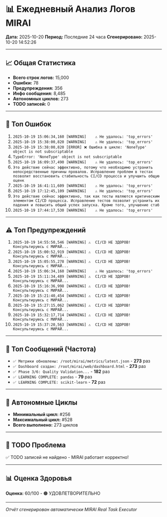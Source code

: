 # 📊 Ежедневный Анализ Логов MIRAI

**Дата:** 2025-10-20
**Период:** Последние 24 часа
**Сгенерировано:** 2025-10-20 14:52:26

---

## 📈 Общая Статистика

- **Всего строк логов:** 15,000
- **Ошибки:** 78
- **Предупреждения:** 356
- **Инфо сообщения:** 8,485
- **Автономных циклов:** 273
- **TODO записей:** 0

---

## 🔴 Топ Ошибок

1. `2025-10-19 15:06:34,160 [WARNING]    ⚠️ Не удалось: 'top_errors'`
2. `2025-10-19 15:38:00,820 [WARNING]    ⚠️ Не удалось: 'top_errors'`
3. `2025-10-19 15:38:00,820 [ERROR] ❌ Ошибка в цикле: 'NoneType' object is not subscriptable`
4. `TypeError: 'NoneType' object is not subscriptable`
5. `2025-10-19 16:09:37,490 [WARNING]    ⚠️ Не удалось: 'top_errors'`
6. `Это действие сейчас эффективно, потому что необходимо устранить непосредственные причины провалов. Исправление проблем в тестах позволит восстановить стабильность CI/CD процесса и улучшить общую оценк`
7. `2025-10-19 16:41:11,609 [WARNING]    ⚠️ Не удалось: 'top_errors'`
8. `2025-10-19 17:12:45,109 [WARNING]    ⚠️ Не удалось: 'top_errors'`
9. `Это действие сейчас эффективно, так как тесты являются критическим элементом CI/CD процесса. Исправление тестов позволит устранить их падения и повысить общий успех запуска. Кроме того, улучшение стаб`
10. `2025-10-19 17:44:17,530 [WARNING]    ⚠️ Не удалось: 'top_errors'`

---

## ⚠️ Топ Предупреждений

1. `2025-10-19 14:55:50,546 [WARNING] ⚠️  CI/CD НЕ ЗДОРОВ! Консультируюсь с МИРАЙ...`
2. `2025-10-19 15:00:52,919 [WARNING] ⚠️  CI/CD НЕ ЗДОРОВ! Консультируюсь с МИРАЙ...`
3. `2025-10-19 15:05:55,278 [WARNING] ⚠️  CI/CD НЕ ЗДОРОВ! Консультируюсь с МИРАЙ...`
4. `2025-10-19 15:06:34,160 [WARNING]    ⚠️ Не удалось: 'top_errors'`
5. `2025-10-19 15:11:34,489 [WARNING] ⚠️  CI/CD НЕ ЗДОРОВ! Консультируюсь с МИРАЙ...`
6. `2025-10-19 15:16:36,998 [WARNING] ⚠️  CI/CD НЕ ЗДОРОВ! Консультируюсь с МИРАЙ...`
7. `2025-10-19 15:21:40,454 [WARNING] ⚠️  CI/CD НЕ ЗДОРОВ! Консультируюсь с МИРАЙ...`
8. `2025-10-19 15:27:15,062 [WARNING] ⚠️  CI/CD НЕ ЗДОРОВ! Консультируюсь с МИРАЙ...`
9. `2025-10-19 15:32:17,714 [WARNING] ⚠️  CI/CD НЕ ЗДОРОВ! Консультируюсь с МИРАЙ...`
10. `2025-10-19 15:37:20,563 [WARNING] ⚠️  CI/CD НЕ ЗДОРОВ! Консультируюсь с МИРАЙ...`

---

## 💬 Топ Сообщений (Частота)

- `✅ Метрики обновлены: /root/mirai/metrics/latest.json` - **273** раз
- `✅ Dashboard создан: /root/mirai/web/dashboard.html` - **273** раз
- `✅ Phase 3/6: Quality Validation...` - **182** раз
- `✅ LEARNING COMPLETE: pandas` - **79** раз
- `✅ LEARNING COMPLETE: scikit-learn` - **72** раз

---

## 🔄 Автономные Циклы

- **Минимальный цикл:** #256
- **Максимальный цикл:** #528
- **Всего выполнено:** 273 циклов

---

## 🚨 TODO Проблема

✅ TODO записей не найдено - MIRAI работает корректно!

---

## 📊 Оценка Здоровья

**Оценка:** 60/100 - 🟠 УДОВЛЕТВОРИТЕЛЬНО

---

*Отчёт сгенерирован автоматически MIRAI Real Task Executor*
